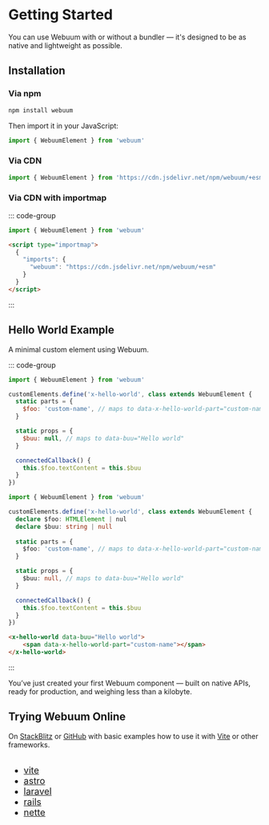 # Getting Started

You can use Webuum with or without a bundler — it's designed to be as native and lightweight as possible.

## Installation

### Via npm

```bash
npm install webuum
```

Then import it in your JavaScript:

```js
import { WebuumElement } from 'webuum'
```

### Via CDN

```js
import { WebuumElement } from 'https://cdn.jsdelivr.net/npm/webuum/+esm'
```

### Via CDN with importmap
::: code-group
```js
import { WebuumElement } from 'webuum'
```
```html
<script type="importmap">
  {
    "imports": {
      "webuum": "https://cdn.jsdelivr.net/npm/webuum/+esm"
    }
  }
</script>
```
:::

## Hello World Example

A minimal custom element using Webuum.

::: code-group
```js
import { WebuumElement } from 'webuum'

customElements.define('x-hello-world', class extends WebuumElement {
  static parts = {
    $foo: 'custom-name', // maps to data-x-hello-world-part="custom-name"
  }

  static props = {
    $buu: null, // maps to data-buu="Hello world"
  }

  connectedCallback() {
    this.$foo.textContent = this.$buu
  }
})
```
```ts
import { WebuumElement } from 'webuum'

customElements.define('x-hello-world', class extends WebuumElement {
  declare $foo: HTMLElement | nul
  declare $buu: string | null
    
  static parts = {
    $foo: 'custom-name', // maps to data-x-hello-world-part="custom-name"
  }

  static props = {
    $buu: null, // maps to data-buu="Hello world"
  }

  connectedCallback() {
    this.$foo.textContent = this.$buu
  }
})
```
```html
<x-hello-world data-buu="Hello world">
    <span data-x-hello-world-part="custom-name"></span>
</x-hello-world>
```
:::

You’ve just created your first Webuum component — built on native APIs, ready for production, and weighing less than a kilobyte.

## Trying Webuum Online

On [StackBlitz](https://stackblitz.com/) or [GitHub](https://github.com/webuum/webuum/tree/main/examples) with basic examples how to use it with [Vite](https://vitejs.dev/) or other frameworks.

<style>
    #trying-winduum-online a {
        display: flex;
        align-items: center;
        gap: 0.5rem;
    }

    #trying-winduum-online a svg {
        width: 0.875rem;
        height: 0.875rem;
    }

    .dark #trying-winduum-online a svg {
        fill: #fff;
    }

    @media all and (max-width: 720px) {
        #trying-winduum-online {
            display: block !important;
            gap: 3rem !important;
        }
    }
</style>

<div id="trying-winduum-online" style="display: flex; gap: 6rem; font-size: 1.125rem;">
<div>

* <a href="https://stackblitz.com/github/webuum/webuum/tree/main/examples/vite" target="_blank" rel="noreferrer">vite <svg><use href="#icon-sb" /></svg></a>
* <a href="https://stackblitz.com/github/webuum/webuum/tree/main/examples/astro" target="_blank" rel="noreferrer">astro<svg><use href="#icon-sb" /></svg></a>
* <a href="https://stackblitz.com/github/webuum/webuum/tree/main/examples/laravel" target="_blank" rel="noreferrer">laravel <svg><use href="#icon-sb" /></svg></a>
* <a href="https://stackblitz.com/github/webuum/webuum/tree/main/examples/rails" target="_blank" rel="noreferrer">rails <svg><use href="#icon-sb" /></svg></a>
* <a href="https://stackblitz.com/github/webuum/webuum/tree/main/examples/nette" target="_blank" rel="noreferrer">nette <svg><use href="#icon-sb" /></svg></a>

</div>
</div>